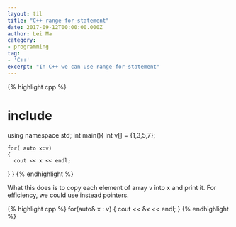 ```yaml
---
layout: til
title: "C++ range-for-statement"
date: 2017-09-12T00:00:00.000Z
author: Lei Ma
category:
- programming
tag:
- 'C++'
excerpt: "In C++ we can use range-for-statement"
---
```


{% highlight cpp %}
# include <iostream>
using namespace std;
int main(){
    int v[] = {1,3,5,7};

    for( auto x:v)
    {
      cout << x << endl;
   }
}
{% endhighlight %}

What this does is to copy each element of array v into x and print it. For efficiency, we could use instead pointers.

{% highlight cpp %} for(auto& x : v) { cout << &x << endl; } {% endhighlight %}

<script src="//repl.it/embed/LAIt/5.js">
</script>
